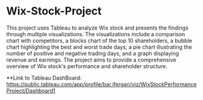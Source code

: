 # Wix-Stock-Project
This project uses Tableau to analyze Wix stock and presents the findings through multiple visualizations.
The visualizations include a comparison chart with competitors,
a blocks chart of the top 10 shareholders,
a bubble chart highlighting the best and worst trade days,
a pie chart illustrating the number of positive and negative trading days,
and a graph displaying revenue and earnings.
The project aims to provide a comprehensive overview of Wix stock's performance and shareholder structure.

**Link to Tableau DashBoard:
https://public.tableau.com/app/profile/bar.ifergan/viz/WixStockPerformanceProject/Dashboard1
